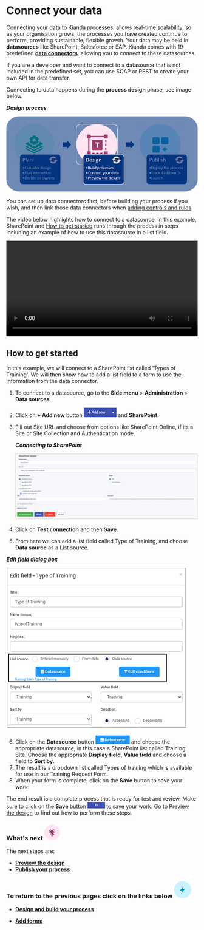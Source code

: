 # Connect your data #

Connecting your data to Kianda processes, allows real-time scalability, so as your organisation grows, the processes you have created continue to perform, providing sustainable, flexible growth. Your data may be held in **datasources** like SharePoint, Salesforce or SAP. Kianda comes with 19 predefined [**data connectors**](connectors/readme.md), allowing you to connect to these datasources.  

If you are a developer and want to connect to a datasource that is not included in the predefined set, you can use SOAP or REST to create your own API for data transfer.

Connecting to data happens during the **process design** phase, see image below.

***Design process***

![Designing in Kianda](images/highlightdesign.png)

You can set up data connectors first, before building your process if you wish, and then link those data connectors when [adding controls and rules](getting-started/add_form_elements.md).

The video below highlights how to connect to a datasource, in this example, SharePoint and [How to get started](#how-to-get-started.md) runs through the process in steps including an example of how to use this datasource in a list field.

<video width="100%" style="width:100%" controls>
    <source src="../videos/SharePoint connection.mp4">
    Your browser does not support the video tag.
    </source>
</video>



## How to get started ##

In this example, we will connect to a SharePoint list called 'Types of Training'. We will then show how to add a list field to a form to use the information from the data connector.

1. To connect to a datasource, go to the **Side menu** > **Administration** > **Data sources**.

1. Click on **+ Add new** button ![Add new data connector button](images/addnew.png) and **SharePoint**.

1. Fill out Site URL and choose from options like SharePoint Online, if its a Site or Site Collection and Authentication mode.

   ***Connecting to SharePoint***

   ![Sharepoint details](images/sharepoint.png)

1. Click on **Test connection** and then **Save**.

1. From here we can add a list field called Type of Training, and choose **Data source** as a List source.

***Edit field dialog box***

![SharePoint list example](images/traininglist.png)

6. Click on the **Datasource** button ![Datasource button](images/datasource.png) and choose the appropriate datasource, in this case a SharePoint list called Training Site. Choose the appropriate **Display field**, **Value field** and choose a field to **Sort by**.
7. The result is a dropdown list called Types of training which is available for use in our Training Request Form. 
7. When your form is complete, click on the **Save** button to save your work.

The end result is a complete process that is ready for test and review. Make sure to click on the **Save** button ![Save button](images/save.png) to save your work. Go to [Preview the design](getting-started/previewer.md) to find out how to perform these steps.



### What's next  ![Idea icon](images/18.png) ###

The next steps are: 

- [**Preview the design**](getting-started/previewer.md)
- [**Publish your process**](getting-started/publish_process.md)




### **To return to the previous pages click on the links below**  ![Lighting icon](images/10.png) 

- [**Design and build your process**](getting-started/design_process.md) 

- [**Add forms**](getting-started/create_form.md)

  